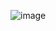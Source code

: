 ![image](https://user-images.githubusercontent.com/121858395/213835491-9965c937-4434-416b-a353-7ee177e68bfc.png)
